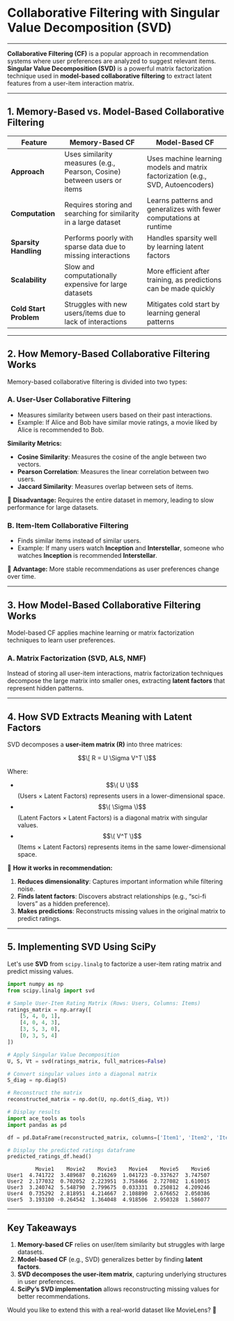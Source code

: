 # **Collaborative Filtering with Singular Value Decomposition (SVD)**
---
**Collaborative Filtering (CF)** is a popular approach in recommendation systems where user preferences are analyzed to suggest relevant items. **Singular Value Decomposition (SVD)** is a powerful matrix factorization technique used in **model-based collaborative filtering** to extract latent features from a user-item interaction matrix.

---

## **1. Memory-Based vs. Model-Based Collaborative Filtering**

| Feature | Memory-Based CF | Model-Based CF |
|---------|---------------|---------------|
| **Approach** | Uses similarity measures (e.g., Pearson, Cosine) between users or items | Uses machine learning models and matrix factorization (e.g., SVD, Autoencoders) |
| **Computation** | Requires storing and searching for similarity in a large dataset | Learns patterns and generalizes with fewer computations at runtime |
| **Sparsity Handling** | Performs poorly with sparse data due to missing interactions | Handles sparsity well by learning latent factors |
| **Scalability** | Slow and computationally expensive for large datasets | More efficient after training, as predictions can be made quickly |
| **Cold Start Problem** | Struggles with new users/items due to lack of interactions | Mitigates cold start by learning general patterns |

---

## **2. How Memory-Based Collaborative Filtering Works**
Memory-based collaborative filtering is divided into two types:

### **A. User-User Collaborative Filtering**
- Measures similarity between users based on their past interactions.
- Example: If Alice and Bob have similar movie ratings, a movie liked by Alice is recommended to Bob.

**Similarity Metrics:**
- **Cosine Similarity**: Measures the cosine of the angle between two vectors.
- **Pearson Correlation**: Measures the linear correlation between two users.
- **Jaccard Similarity**: Measures overlap between sets of items.

🔹 **Disadvantage:** Requires the entire dataset in memory, leading to slow performance for large datasets.

### **B. Item-Item Collaborative Filtering**
- Finds similar items instead of similar users.
- Example: If many users watch **Inception** and **Interstellar**, someone who watches **Inception** is recommended **Interstellar**.

🔹 **Advantage:** More stable recommendations as user preferences change over time.

---

## **3. How Model-Based Collaborative Filtering Works**
Model-based CF applies machine learning or matrix factorization techniques to learn user preferences.

### **A. Matrix Factorization (SVD, ALS, NMF)**
Instead of storing all user-item interactions, matrix factorization techniques decompose the large matrix into smaller ones, extracting **latent factors** that represent hidden patterns.

---

## **4. How SVD Extracts Meaning with Latent Factors**
SVD decomposes a **user-item matrix (R)** into three matrices:

$$\[
R = U \Sigma V^T
\]$$

Where:
- $$\( U \)$$ (Users × Latent Factors) represents users in a lower-dimensional space.
- $$\( \Sigma \)$$ (Latent Factors × Latent Factors) is a diagonal matrix with singular values.
- $$\( V^T \)$$ (Items × Latent Factors) represents items in the same lower-dimensional space.

🔹 **How it works in recommendation:**
1. **Reduces dimensionality**: Captures important information while filtering noise.
2. **Finds latent factors**: Discovers abstract relationships (e.g., “sci-fi lovers” as a hidden preference).
3. **Makes predictions**: Reconstructs missing values in the original matrix to predict ratings.

---

## **5. Implementing SVD Using SciPy**
Let's use **SVD** from `scipy.linalg` to factorize a user-item rating matrix and predict missing values.

```python
import numpy as np
from scipy.linalg import svd

# Sample User-Item Rating Matrix (Rows: Users, Columns: Items)
ratings_matrix = np.array([
    [5, 4, 0, 1],
    [4, 0, 4, 3],
    [3, 5, 3, 0],
    [0, 3, 5, 4]
])

# Apply Singular Value Decomposition
U, S, Vt = svd(ratings_matrix, full_matrices=False)

# Convert singular values into a diagonal matrix
S_diag = np.diag(S)

# Reconstruct the matrix
reconstructed_matrix = np.dot(U, np.dot(S_diag, Vt))

# Display results
import ace_tools as tools
import pandas as pd

df = pd.DataFrame(reconstructed_matrix, columns=['Item1', 'Item2', 'Item3', 'Item4'])

# Display the predicted ratings dataframe
predicted_ratings_df.head()
```
```
         Movie1    Movie2    Movie3    Movie4    Movie5    Movie6
User1  4.741722  3.489687  0.216269  1.041723 -0.337627  3.747507
User2  2.177032  0.702052  2.223951  3.758466  2.727082  1.610015
User3  3.240742  5.548790  2.799675  0.033331  0.250812  4.209246
User4  0.735292  2.818951  4.214667  2.108890  2.676652  2.050386
User5  3.193100 -0.264542  1.364048  4.918506  2.950328  1.586077

```

---

## **Key Takeaways**
1. **Memory-based CF** relies on user/item similarity but struggles with large datasets.
2. **Model-based CF** (e.g., SVD) generalizes better by finding **latent factors**.
3. **SVD decomposes the user-item matrix**, capturing underlying structures in user preferences.
4. **SciPy’s SVD implementation** allows reconstructing missing values for better recommendations.

Would you like to extend this with a real-world dataset like MovieLens? 🚀

